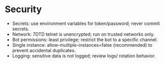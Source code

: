 # Security

- Secrets: use environment variables for token/password; never commit secrets.
- Network: 7DTD telnet is unencrypted; run on trusted networks only.
- Bot permissions: least privilege; restrict the bot to a specific channel.
- Single instance: allow-multiple-instances=false (recommended) to prevent accidental duplicates.
- Logging: sensitive data is not logged; review logs/ rotation behavior.

